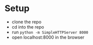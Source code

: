# Setup


- clone the repo
- cd into the repo
- run `python -m SimpleHTTPServer 8000`
- open localhost:8000 in the browser